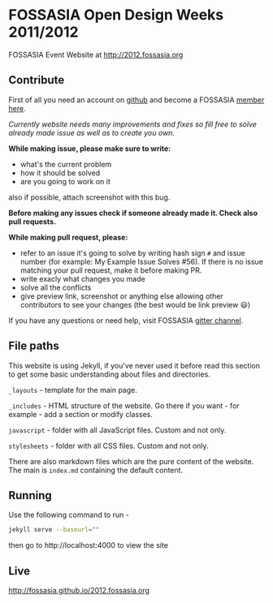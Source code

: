 # FOSSASIA Open Design Weeks 2011/2012
FOSSASIA Event Website at http://2012.fossasia.org

## Contribute
First of all you need an account on [github](https://github.com/) and become a FOSSASIA [member here](https://orgmanager.miguelpiedrafita.com/join/6295529).

*Currently website needs many improvements and fixes so fill free to solve already made issue as well as to create you own.*

**While making issue, please make sure to write:**
 - what's the current problem
 - how it should be solved
 - are you going to work on it
 
also if possible, attach screenshot with this bug.

**Before making any issues check if someone already made it. Check also pull requests.**

**While making pull request, please:**
 - refer to an issue it's going to solve by writing hash sign `#` and issue number (for example: My Example Issue Solves #56). If there is no issue matching your pull request, make it before making PR.
 - write exacly what changes you made
 - solve all the conflicts
 - give preview link, screenshot or anything else allowing other contributors to see your changes (the best would be link preview :smiley:)

If you have any questions or need help, visit FOSSASIA [gitter channel](https://gitter.im/fossasia/fossasia).

## File paths
This website is using Jekyll, if you've never used it before read this section to get some basic understanding about files and directories.

`_layouts` - template for the main page.

`_includes` - HTML structure of the website. Go there if you want -  for example -  add a section or modify classes.

`javascript` - folder with all JavaScript files. Custom and not only.

`stylesheets` - folder with all CSS files. Custom and not only.

There are also markdown files which are the pure content of the website. The main is `index.md` containing the default content.

Running
---
Use the following command to run -

```sh
jekyll serve --baseurl=""
```
then go to http://localhost:4000 to view the site

Live
---
http://fossasia.github.io/2012.fossasia.org
